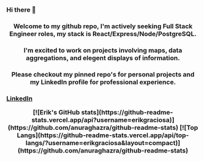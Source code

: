 ### Hi there 👋
<h3><p align="center">
Welcome to my github repo, I'm actively seeking Full Stack Engineer roles, my stack is React/Express/Node/PostgreSQL.
</p></h3>
<h3><p align="center">
I'm excited to work on projects involving maps, data aggregations, and elegent displays of information.
</p><h3>
<h3><p align="center">
Please checkout my pinned repo's for personal projects and my LinkedIn profile for professional experience.
</p><h3>
  
[LinkedIn](https://www.linkedin.com/in/erikgraciosa/)

<div align="center">
[![Erik's GitHub stats](https://github-readme-stats.vercel.app/api?username=erikgraciosa)](https://github.com/anuraghazra/github-readme-stats)
[![Top Langs](https://github-readme-stats.vercel.app/api/top-langs/?username=erikgraciosa&layout=compact)](https://github.com/anuraghazra/github-readme-stats)
</div>


<!--
**ErikGraciosa/ErikGraciosa** is a ✨ _special_ ✨ repository because its `README.md` (this file) appears on your GitHub profile.

Here are some ideas to get you started:

- 🔭 I’m currently working on ...
- 🌱 I’m currently learning ...
- 👯 I’m looking to collaborate on ...
- 🤔 I’m looking for help with ...
- 💬 Ask me about ...
- 📫 How to reach me: ...
- 😄 Pronouns: ...
- ⚡ Fun fact: ...
-->
